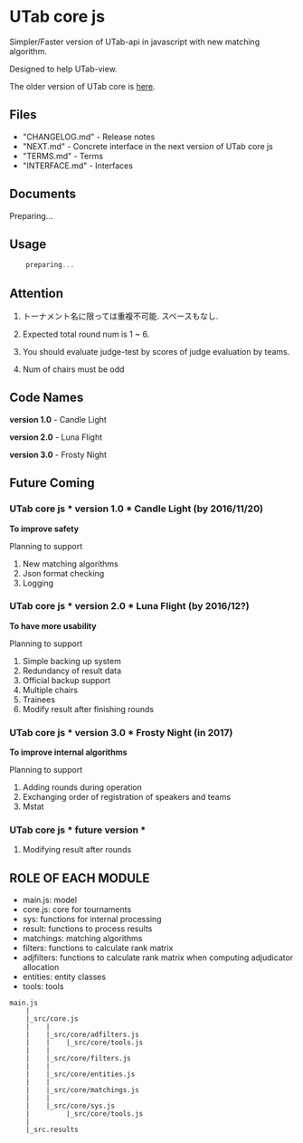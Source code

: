# UTab core js

Simpler/Faster version of UTab-api in javascript with new matching algorithm.

Designed to help UTab-view.

The older version of UTab core is [here](https://github.com/taulukointipalvelut/utab-api-server).

## Files

 + "CHANGELOG.md" - Release notes
 + "NEXT.md" - Concrete interface in the next version of UTab core js
 + "TERMS.md" - Terms
 + "INTERFACE.md" - Interfaces

## Documents

Preparing...

## Usage

```javascript
    preparing...
```

## Attention

1. トーナメント名に限っては重複不可能. スペースもなし.

1. Expected total round num is 1 ~ 6.

1. You should evaluate judge-test by scores of judge evaluation by teams.

1. Num of chairs must be odd

## Code Names

**version 1.0** - Candle Light

**version 2.0** - Luna Flight

**version 3.0** - Frosty Night

## Future Coming

### UTab core js * version 1.0 * Candle Light (by 2016/11/20)

**To improve safety**

Planning to support
1. New matching algorithms
1. Json format checking
1. Logging

### UTab core js  * version 2.0 * Luna Flight (by 2016/12?)

**To have more usability**

Planning to support
1. Simple backing up system
1. Redundancy of result data
1. Official backup support
1. Multiple chairs
1. Trainees
1. Modify result after finishing rounds

### UTab core js * version 3.0 * Frosty Night (in 2017)

**To improve internal algorithms**

Planning to support
1. Adding rounds during operation
1. Exchanging order of registration of speakers and teams
1. Mstat

### UTab core js * future version *

1. Modifying result after rounds

## ROLE OF EACH MODULE

 * main.js: model
 * core.js: core for tournaments
 * sys: functions for internal processing
 * result: functions to process results
 * matchings: matching algorithms
 * filters: functions to calculate rank matrix
 * adjfilters: functions to calculate rank matrix when computing adjudicator allocation
 * entities: entity classes
 * tools: tools

```
main.js
    |
    |_src/core.js
    |    |
    |    |_src/core/adfilters.js
    |    |    |_src/core/tools.js
    |    |
    |    |_src/core/filters.js
    |    |
    |    |_src/core/entities.js
    |    |
    |    |_src/core/matchings.js
    |    |
    |    |_src/core/sys.js
    |         |_src/core/tools.js
    |
    |_src.results
```
